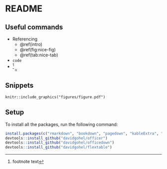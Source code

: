 # README

## Useful commands

* Referencing
  + \@ref(intro)
  + \@ref(fig:nice-fig)
  + \@ref(tab:nice-tab)
* `code`
* [^footnote]
  + [^footnote]: footnote text

## Snippets

```{r figure-name, echo=FALSE, fig.cap="Caption." out.width='80%', fig.asp=.75, fig.align='center'}
knitr::include_graphics("figures/figure.pdf")
```

## Setup

To install all the packages, run the following command:

```r
install.packages(c("rmarkdown", "bookdown", "pagedown", "kableExtra", "devtools"))
devtools::install_github("davidgohel/officer")
devtools::install_github("davidgohel/officedown")
devtools::install_github("davidgohel/flextable")
```
